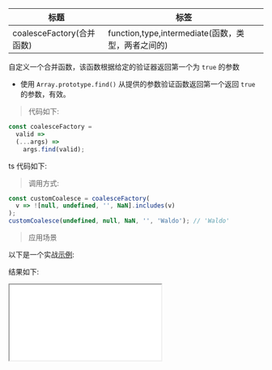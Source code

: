 | 标题                      | 标签                                               |
| ------------------------- | -------------------------------------------------- |
| coalesceFactory(合并函数) | function,type,intermediate(函数，类型，两者之间的) |

自定义一个合并函数，该函数根据给定的验证器返回第一个为 `true` 的参数

- 使用 `Array.prototype.find()` 从提供的参数验证函数返回第一个返回 `true` 的参数，有效。

> 代码如下:

```js
const coalesceFactory =
  valid =>
  (...args) =>
    args.find(valid);
```

ts 代码如下:

<div class="code-editor" data-url="codes/javascript/ts/coalesce-factory.ts" data-language="typescript"></div>

> 调用方式:

```js
const customCoalesce = coalesceFactory(
  v => ![null, undefined, '', NaN].includes(v)
);
customCoalesce(undefined, null, NaN, '', 'Waldo'); // 'Waldo'
```

> 应用场景

以下是一个实战<a href="codes/javascript/html/coalesce-factory.html" target="_blank" rel="noopener noreferrer">示例</a>:

<div class="code-editor" data-url="codes/javascript/html/coalesce-factory.html" data-language="html"></div>

结果如下:

<iframe src="codes/javascript/html/coalesce-factory.html"></iframe>
